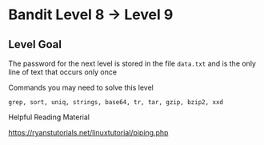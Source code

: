 # Bandit Level 8 → Level 9

## Level Goal

The password for the next level is stored in the file `data.txt` and is the only line of text that occurs only once

Commands you may need to solve this level

`grep, sort, uniq, strings, base64, tr, tar, gzip, bzip2, xxd`

Helpful Reading Material

https://ryanstutorials.net/linuxtutorial/piping.php